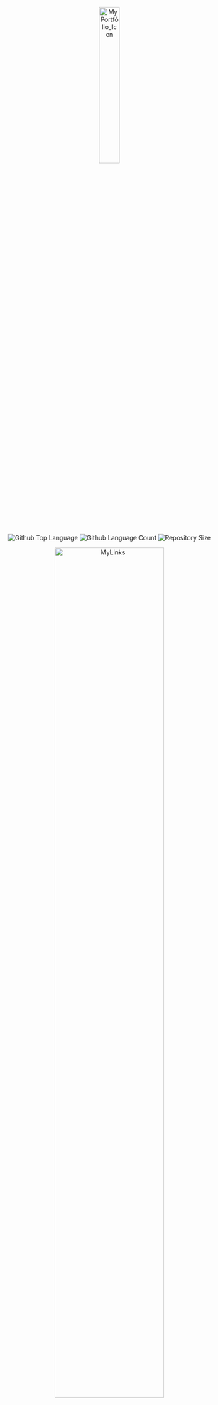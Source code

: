   <p align="center">
  <img alt="MyPortfólio_Icon" src="https://i.imgur.com/2ydQUMt.png" width="30%"> 
  </p>

  <p align="center">
  <img alt="Github Top Language" src="https://img.shields.io/github/languages/top/degabrielofi/MyPortfolio?color=60dbfc">
  <img alt="Github Language Count" src="https://img.shields.io/github/languages/count/degabrielofi/MyPortfolio?color=60dbfc">
  <img alt="Repository Size" src="https://img.shields.io/github/repo-size/degabrielofi/MyPortfolio?color=60dbfc">
</p>

<p align="center">
  <img alt="MyLinks" src="./github/Mockup.png " width="70%"> 
  </p>

# :clipboard: Sobre o projeto

Este projéto, onde foi feito em live realizada pela plataforma de cursos DIO, onde mostro minhas habilidades com HTML, CSS e JAVASCRIPT a fim de aperfeiçoar meus conhecimentos, conteúdo didádico.

Abaixo podemos ver o resultado final do projeto. Espero que gostem!

<br>
<p align="center">
  <img alt="MyLinks" src="./github/mundoInvertido.gif" width="70%"> 
  </p>

# 🔗 Acesse o site com o link abaixo.

- [Mundo Invertido | STRANGER THINGS ](http://projeto.dio.willtechcod.com/)

## :computer: Tecnologias utilizadas

Este projeto foi desenvolvido com as seguintes tecnologias:

- [JavaScript](https://www.javascript.com/)
- [HTML](https://developer.mozilla.org/pt-BR/docs/Web/HTML)
- [CSS](https://developer.mozilla.org/pt-BR/docs/Web/CSS)

<p align="center">
  <img src="./github/Icon.png" width="15%">
  </p>
